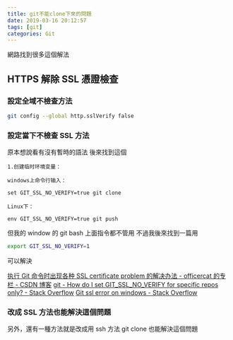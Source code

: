 ```yaml
---
title: git不能clone下來的問題
date: 2019-03-16 20:12:57
tags: [git]
categories: Git
---
```


網路找到很多這個解法

<!--more-->

## HTTPS 解除 SSL 憑證檢查

### 設定全域不檢查方法

```bash
git config --global http.sslVerify false
```

### 設定當下不檢查 SSL 方法

原本想說看有沒有暫時的語法
後來找到這個

```
1.创建临时环境变量：

windows上命令行输入：

set GIT_SSL_NO_VERIFY=true git clone

Linux下：

env GIT_SSL_NO_VERIFY=true git push
```

但我的 window 的 git bash 上面指令都不管用
不過我後來找到一篇用

```bash
export GIT_SSL_NO_VERIFY=1
```

可以解決

[执行 Git 命令时出现各种 SSL certificate problem 的解决办法 - officercat 的专栏 - CSDN 博客](https://blog.csdn.net/officercat/article/details/39989837)
[git - How do I set GIT_SSL_NO_VERIFY for specific repos only? - Stack Overflow](https://stackoverflow.com/questions/9008309/how-do-i-set-git-ssl-no-verify-for-specific-repos-only)
[Git ssl error on windows - Stack Overflow](https://stackoverflow.com/questions/7526182/git-ssl-error-on-windows)

### 改成 SSL 方法也能解決這個問題

另外，還有一種方法就是改成用 ssh 方法
git clone 也能解決這個問題
